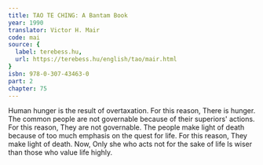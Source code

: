 ```yaml
---
title: TAO TE CHING: A Bantam Book
year: 1990
translator: Victor H. Mair
code: mai
source: {
  label: terebess.hu,
  url: https://terebess.hu/english/tao/mair.html
}
isbn: 978-0-307-43463-0
part: 2
chapter: 75
---
```

Human hunger is the result of overtaxation.
For this reason,
There is hunger.
The common people are not governable because of their superiors' actions.
For this reason,
They are not governable.
The people make light of death because of too much emphasis on the quest for life.
For this reason,
They make light of death.
Now,
Only she who acts not for the sake of life
Is wiser than those who value life highly.